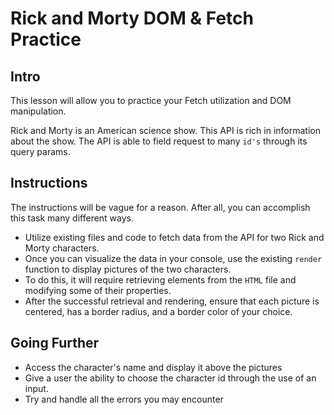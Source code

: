 # Rick and Morty DOM & Fetch Practice

## Intro

This lesson will allow you to practice your Fetch utilization and DOM manipulation.

Rick and Morty is an American science show. This API is rich in information about the show. The API is able to field request to many `id's` through its query params.

## Instructions

The instructions will be vague for a reason. After all, you can accomplish this task many different ways.

- Utilize existing files and code to fetch data from the API for two Rick and Morty characters. 
- Once you can visualize the data in your console, use the existing `render` function to display pictures of the two characters.
- To do this, it will require retrieving elements from the `HTML` file and modifying some of their properties.
- After the successful retrieval and rendering, ensure that each picture is centered, has a border radius, and a border color of your choice.

## Going Further
- Access the character's name and display it above the pictures
- Give a user the ability to choose the character id through the use of an input.
- Try and handle all the errors you may encounter